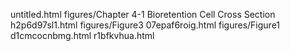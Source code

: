 untitled.html
figures/Chapter 4-1 Bioretention Cell Cross Section
h2p6d97sl1.html
figures/Figure3
07epaf6roig.html
figures/Figure1
d1cmcocnbmg.html
r1bfkvhua.html